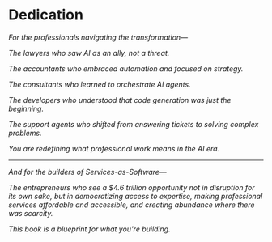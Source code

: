 # Dedication

*For the professionals navigating the transformation—*

*The lawyers who saw AI as an ally, not a threat.*

*The accountants who embraced automation and focused on strategy.*

*The consultants who learned to orchestrate AI agents.*

*The developers who understood that code generation was just the beginning.*

*The support agents who shifted from answering tickets to solving complex problems.*

*You are redefining what professional work means in the AI era.*

---

*And for the builders of Services-as-Software—*

*The entrepreneurs who see a $4.6 trillion opportunity*
*not in disruption for its own sake,*
*but in democratizing access to expertise,*
*making professional services affordable and accessible,*
*and creating abundance where there was scarcity.*

*This book is a blueprint for what you're building.*
